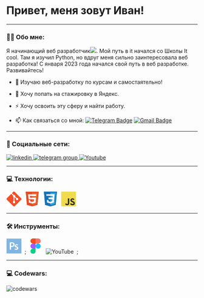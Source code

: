 # Привет, меня зовут Иван!

---

### :man_technologist: Обо мне:

Я начинающий веб разработчик<img src="https://media.giphy.com/media/WUlplcMpOCEmTGBtBW/giphy.gif" width="30px">. Мой путь в it начался со Школы It cool. Там я изучил Python, но вдруг меня сильно заинтересовала веб разработка! С января 2023 года начался свой путь в веб разработке. Развивайтесь!

- :telescope: Изучаю веб-разработку по курсам и самостаятельно!

- :seedling: Хочу попать на стажировку в Яндекс.

- :zap: Хочу освоить эту сферу и найти работу.

- :mailbox: Как связаться со мной: [![Telegram Badge](https://img.shields.io/badge/-sidorin7-blue?style=flat&logo=Telegram&logoColor=white)](https://t.me/sidorin7) [![Gmail Badge](https://img.shields.io/badge/-Gmail-red?style=flat&logo=Gmail&logoColor=white)](mailto:ivsid8@yandex.ru)

---

### 🤝 Социальные сети:

  <div id="badges">
    <a href="" target="_blank">
      <img src="https://cdn-icons-png.flaticon.com/512/2504/2504799.png" width="40" height="40" alt="linkedin" />
    </a>
    <a href="https://t.me/sidorin7" target="_blank">
      <img src="https://cdn-icons-png.flaticon.com/512/2111/2111646.png" width="40" height="40" alt="telegram group" />
    </a>
    <a href="" target="_blank">
      <img src="https://cdn-icons-png.flaticon.com/512/3670/3670147.png" width="40" height="40" alt="Youtube"/>
    </a>
  </div>

---

### 💻 Технологии:

<div>
  <img src="https://github.com/devicons/devicon/blob/master/icons/git/git-original.svg" title="git" alt="git" width="40" height="40"/>&nbsp
  <img src="https://github.com/devicons/devicon/blob/master/icons/html5/html5-original.svg" title="html5" alt="html5" width="40" height="40"/>&nbsp
  <img src="https://github.com/devicons/devicon/blob/master/icons/css3/css3-original.svg" title="css" alt="css" width="40" height="40"/>&nbsp
  <img src="https://github.com/devicons/devicon/blob/master/icons/javascript/javascript-original.svg" title="javascript" alt="javascript" width="40" height="40"/>&nbsp

</div>

---

### 🛠 Инструменты:

<div>

  <img src="https://github.com/devicons/devicon/blob/master/icons/photoshop/photoshop-plain.svg" title="photoshop" alt="photoshop" width="40" height="40"/>&nbsp;
;
  <img src="https://github.com/devicons/devicon/blob/master/icons/figma/figma-original.svg" title="figma" alt="figma" width="40" height="40"/>&nbsp;
  <img src="https://upload.wikimedia.org/wikipedia/commons/9/9e/YouTube_Logo_%282013-2017%29.svg" title="YouTube" alt="YouTube" width="40" height="40"/>&nbsp;
;
</div>

---



### 💻 Codewars:

![codewars](https://www.codewars.com/users/Sidorin/badges/large)


